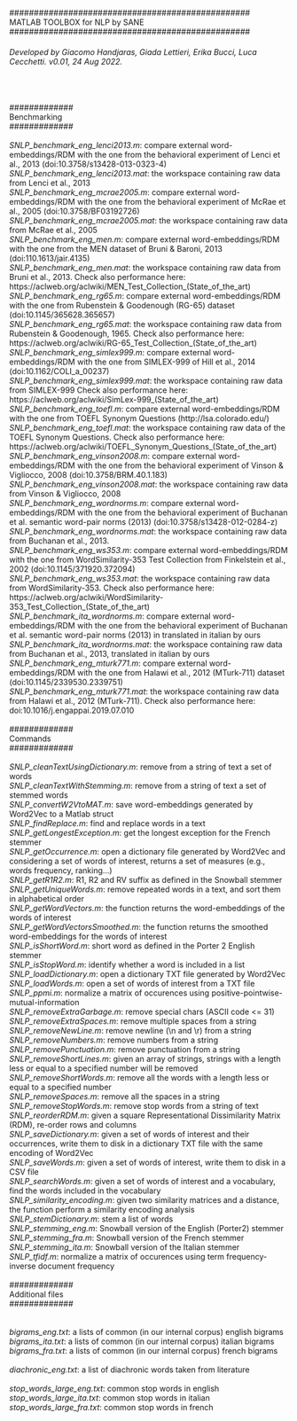 #################################################<br>
MATLAB TOOLBOX for NLP by SANE<br>
#################################################
###### Developed by Giacomo Handjaras, Giada Lettieri, Erika Bucci, Luca Cecchetti. v0.01, 24 Aug 2022. <br>
<br>
<br>
#############<br>
Benchmarking <br>
#############<br>
<br>
<i>SNLP_benchmark_eng_lenci2013.m</i>: compare external word-embeddings/RDM with the one from the behavioral experiment of Lenci et al., 2013 (doi:10.3758/s13428-013-0323-4) <br>
<i>SNLP_benchmark_eng_lenci2013.mat</i>: the workspace containing raw data from Lenci et al., 2013
<br>
<i>SNLP_benchmark_eng_mcrae2005.m</i>: compare external word-embeddings/RDM with the one from the behavioral experiment of McRae et al., 2005 (doi:10.3758/BF03192726) <br>
<i>SNLP_benchmark_eng_mcrae2005.mat</i>: the workspace containing raw data from McRae et al., 2005
<br>
<i>SNLP_benchmark_eng_men.m</i>: compare external word-embeddings/RDM with the one from the MEN dataset of Bruni & Baroni, 2013 (doi:110.1613/jair.4135) <br>
<i>SNLP_benchmark_eng_men.mat</i>: the workspace containing raw data from Bruni et al., 2013. Check also performance here: https://aclweb.org/aclwiki/MEN_Test_Collection_(State_of_the_art)
<br>
<i>SNLP_benchmark_eng_rg65.m</i>: compare external word-embeddings/RDM with the one from Rubenstein & Goodenough (RG-65) dataset (doi:10.1145/365628.365657) <br>
<i>SNLP_benchmark_eng_rg65.mat</i>: the workspace containing raw data from Rubenstein & Goodenough, 1965. Check also performance here: https://aclweb.org/aclwiki/RG-65_Test_Collection_(State_of_the_art)
<br>
<i>SNLP_benchmark_eng_simlex999.m</i>: compare external word-embeddings/RDM with the one from SIMLEX-999 of Hill et al., 2014 (doi:10.1162/COLI_a_00237) <br>
<i>SNLP_benchmark_eng_simlex999.mat</i>: the workspace containing raw data from SIMLEX-999  Check also performance here: https://aclweb.org/aclwiki/SimLex-999_(State_of_the_art)
<br>
<i>SNLP_benchmark_eng_toefl.m</i>: compare external word-embeddings/RDM with the one from TOEFL Synonym Questions (http://lsa.colorado.edu/) <br>
<i>SNLP_benchmark_eng_toefl.mat</i>: the workspace containing raw data of the TOEFL Synonym Questions. Check also performance here: https://aclweb.org/aclwiki/TOEFL_Synonym_Questions_(State_of_the_art)
<br>
<i>SNLP_benchmark_eng_vinson2008.m</i>: compare external word-embeddings/RDM with the one from the behavioral experiment of Vinson & Vigliocco, 2008 (doi:10.3758/BRM.40.1.183) <br>
<i>SNLP_benchmark_eng_vinson2008.mat</i>: the workspace containing raw data from Vinson & Vigliocco, 2008
<br>
<i>SNLP_benchmark_eng_wordnorms.m</i>: compare external word-embeddings/RDM with the one from the behavioral experiment of Buchanan et al. semantic word-pair norms (2013) (doi:10.3758/s13428-012-0284-z) <br>
<i>SNLP_benchmark_eng_wordnorms.mat</i>: the workspace containing raw data from Buchanan et al., 2013.
<br>
<i>SNLP_benchmark_eng_ws353.m</i>: compare external word-embeddings/RDM with the one from WordSimilarity-353 Test Collection from Finkelstein et al., 2002 (doi:10.1145/371920.372094) <br>
<i>SNLP_benchmark_eng_ws353.mat</i>: the workspace containing raw data from WordSimilarity-353. Check also performance here: https://aclweb.org/aclwiki/WordSimilarity-353_Test_Collection_(State_of_the_art)
<br>
<i>SNLP_benchmark_ita_wordnorms.m</i>: compare external word-embeddings/RDM with the one from the behavioral experiment of Buchanan et al. semantic word-pair norms (2013) in translated in italian by ours <br>
<i>SNLP_benchmark_ita_wordnorms.mat</i>: the workspace containing raw data from Buchanan et al., 2013, translated in italian by ours
<br>
<i>SNLP_benchmark_eng_mturk771.m</i>: compare external word-embeddings/RDM with the one from Halawi et al., 2012 (MTurk-711) dataset (doi:10.1145/2339530.2339751) <br>
<i>SNLP_benchmark_eng_mturk771.mat</i>: the workspace containing raw data from Halawi et al., 2012 (MTurk-711). Check also performance here: doi:10.1016/j.engappai.2019.07.010
<br>
<br>
#############<br>
Commands <br>
#############<br>
<br>
<i>SNLP_cleanTextUsingDictionary.m</i>: remove from a string of text a set of words <br>
<i>SNLP_cleanTextWithStemming.m</i>: remove from a string of text a set of stemmed words <br>
<i>SNLP_convertW2VtoMAT.m</i>: save word-embeddings generated by Word2Vec to a Matlab struct <br>
<i>SNLP_findReplace.m</i>: find and replace words in a text <br>
<i>SNLP_getLongestException.m</i>: get the longest exception for the French stemmer <br>
<i>SNLP_getOccurrence.m</i>: open a dictionary file generated by Word2Vec and considering a set of words of interest, returns a set of measures (e.g., words frequency, ranking...) <br>
<i>SNLP_getR1R2.m</i>: R1, R2 and RV suffix as defined in the Snowball stemmer <br>
<i>SNLP_getUniqueWords.m</i>: remove repeated words in a text, and sort them in alphabetical order <br>
<i>SNLP_getWordVectors.m</i>: the function returns the word-embeddings of the words of interest <br>
<i>SNLP_getWordVectorsSmoothed.m</i>: the function returns the smoothed word-embeddings for the words of interest <br>
<i>SNLP_isShortWord.m</i>: short word as defined in the Porter 2 English stemmer <br>
<i>SNLP_isStopWord.m</i>: identify whether a word is included in a list <br>
<i>SNLP_loadDictionary.m</i>: open a dictionary TXT file generated by Word2Vec <br>
<i>SNLP_loadWords.m</i>: open a set of words of interest from a TXT file <br>
<i>SNLP_ppmi.m</i>: normalize a matrix of occurences using positive-pointwise-mutual-information <br>
<i>SNLP_removeExtraGarbage.m</i>: remove special chars (ASCII code <= 31) <br>
<i>SNLP_removeExtraSpaces.m</i>: remove multiple spaces from a string <br>
<i>SNLP_removeNewLine.m</i>: remove newline (\n and \r) from a string <br>
<i>SNLP_removeNumbers.m</i>: remove numbers from a string <br>
<i>SNLP_removePunctuation.m</i>: remove punctuation from a string <br>
<i>SNLP_removeShortLines.m</i>:  given an array of strings, strings with a length less or equal to a specified number will be removed <br>
<i>SNLP_removeShortWords.m</i>: remove all the words with a length less or equal to a specified number <br>
<i>SNLP_removeSpaces.m</i>: remove all the spaces in a string <br>
<i>SNLP_removeStopWords.m</i>: remove stop words from a string of text <br>
<i>SNLP_reorderRDM.m</i>: given a square Representational Dissimilarity Matrix (RDM), re-order rows and columns <br>
<i>SNLP_saveDictionary.m</i>: given a set of words of interest and their occurrences, write them to disk in a dictionary TXT file with the same encoding of Word2Vec <br>
<i>SNLP_saveWords.m</i>: given a set of words of interest, write them to disk in a CSV file <br>
<i>SNLP_searchWords.m</i>: given a set of words of interest and a vocabulary, find the words included in the vocabulary <br>
<i>SNLP_similarity_encoding.m</i>: given two similarity matrices and a distance, the function perform a similarity encoding analysis <br>
<i>SNLP_stemDictionary.m</i>: stem a list of words <br>
<i>SNLP_stemming_eng.m</i>: Snowball version of the English (Porter2) stemmer <br>
<i>SNLP_stemming_fra.m</i>: Snowball version of the French stemmer <br>
<i>SNLP_stemming_ita.m</i>: Snowball version of the Italian stemmer <br>
<i>SNLP_tfidf.m</i>: normalize a matrix of occurences using term frequency-inverse document frequency <br>
<br>
#############<br>
Additional files<br>
#############<br>
<br>
<br>
<i>bigrams_eng.txt</i>: a lists of common (in our internal corpus) english bigrams <br>
<i>bigrams_ita.txt</i>: a lists of common (in our internal corpus) italian bigrams <br>
<i>bigrams_fra.txt</i>: a lists of common (in our internal corpus) french bigrams <br>
<br>
<i>diachronic_eng.txt</i>: a list of diachronic words taken from literature <br>
<br>
<i>stop_words_large_eng.txt</i>: common stop words in english <br>
<i>stop_words_large_ita.txt</i>: common stop words in italian <br>
<i>stop_words_large_fra.txt</i>: common stop words in french <br>

